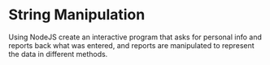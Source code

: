 String Manipulation
===================

Using NodeJS create an interactive program that asks for personal info and reports back what was entered, and reports are manipulated to represent the data in different methods.